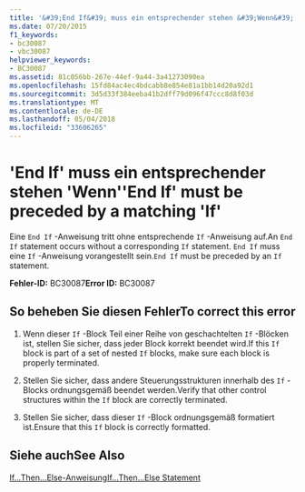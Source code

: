 ```yaml
---
title: '&#39;End If&#39; muss ein entsprechender stehen &#39;Wenn&#39;'
ms.date: 07/20/2015
f1_keywords:
- bc30087
- vbc30087
helpviewer_keywords:
- BC30087
ms.assetid: 81c056bb-267e-44ef-9a44-3a41273090ea
ms.openlocfilehash: 15fd84ac4ec4bdcabb8e854e81a1bb14d20a92d1
ms.sourcegitcommit: 3d5d33f384eeba41b2dff79d096f47ccc8d8f03d
ms.translationtype: MT
ms.contentlocale: de-DE
ms.lasthandoff: 05/04/2018
ms.locfileid: "33606265"
---
```

# <a name="39end-if39-must-be-preceded-by-a-matching-39if39"></a><span data-ttu-id="e5db2-102">&#39;End If&#39; muss ein entsprechender stehen &#39;Wenn&#39;</span><span class="sxs-lookup"><span data-stu-id="e5db2-102">&#39;End If&#39; must be preceded by a matching &#39;If&#39;</span></span>
<span data-ttu-id="e5db2-103">Eine `End If` -Anweisung tritt ohne entsprechende `If` -Anweisung auf.</span><span class="sxs-lookup"><span data-stu-id="e5db2-103">An `End If` statement occurs without a corresponding `If` statement.</span></span> <span data-ttu-id="e5db2-104">`End If` muss eine `If` -Anweisung vorangestellt sein.</span><span class="sxs-lookup"><span data-stu-id="e5db2-104">`End If` must be preceded by an `If` statement.</span></span>  
  
 <span data-ttu-id="e5db2-105">**Fehler-ID:** BC30087</span><span class="sxs-lookup"><span data-stu-id="e5db2-105">**Error ID:** BC30087</span></span>  
  
## <a name="to-correct-this-error"></a><span data-ttu-id="e5db2-106">So beheben Sie diesen Fehler</span><span class="sxs-lookup"><span data-stu-id="e5db2-106">To correct this error</span></span>  
  
1.  <span data-ttu-id="e5db2-107">Wenn dieser `If` -Block Teil einer Reihe von geschachtelten `If` -Blöcken ist, stellen Sie sicher, dass jeder Block korrekt beendet wird.</span><span class="sxs-lookup"><span data-stu-id="e5db2-107">If this `If` block is part of a set of nested `If` blocks, make sure each block is properly terminated.</span></span>  
  
2.  <span data-ttu-id="e5db2-108">Stellen Sie sicher, dass andere Steuerungsstrukturen innerhalb des `If` -Blocks ordnungsgemäß beendet werden.</span><span class="sxs-lookup"><span data-stu-id="e5db2-108">Verify that other control structures within the `If` block are correctly terminated.</span></span>  
  
3.  <span data-ttu-id="e5db2-109">Stellen Sie sicher, dass dieser `If` -Block ordnungsgemäß formatiert ist.</span><span class="sxs-lookup"><span data-stu-id="e5db2-109">Ensure that this `If` block is correctly formatted.</span></span>  
  
## <a name="see-also"></a><span data-ttu-id="e5db2-110">Siehe auch</span><span class="sxs-lookup"><span data-stu-id="e5db2-110">See Also</span></span>  
 [<span data-ttu-id="e5db2-111">If...Then...Else-Anweisung</span><span class="sxs-lookup"><span data-stu-id="e5db2-111">If...Then...Else Statement</span></span>](../../visual-basic/language-reference/statements/if-then-else-statement.md)
